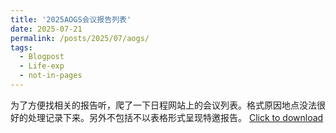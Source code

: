 ```yaml
---
title: '2025AOGS会议报告列表'
date: 2025-07-21
permalink: /posts/2025/07/aogs/
tags:
  - Blogpost
  - Life-exp
  - not-in-pages
---
```


为了方便找相关的报告听，爬了一下日程网站上的会议列表。格式原因地点没法很好的处理记录下来。另外不包括不以表格形式呈现特邀报告。
[Click to download](/files/blog/aogs-reports.xlsx)